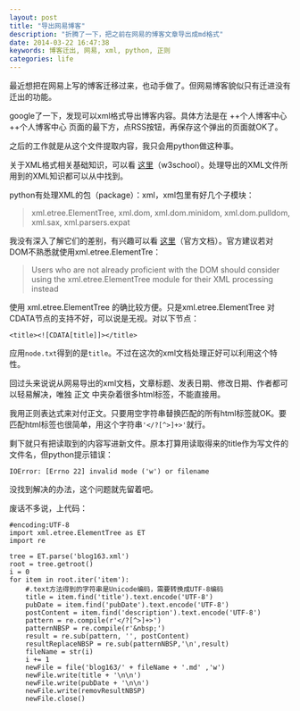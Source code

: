 ```yaml
---
layout: post
title: "导出网易博客"
description: "折腾了一下，把之前在网易的博客文章导出成md格式"
date: 2014-03-22 16:47:38
keywords: 博客迁出, 网易, xml, python, 正则
categories: life
---
```


最近想把在网易上写的博客迁移过来，也动手做了。但网易博客貌似只有迁进没有迁出的功能。

google了一下，发现可以xml格式导出博客内容。具体方法是在 ++个人博客中心++个人博客中心 页面的最下方，点RSS按钮，再保存这个弹出的页面就OK了。

之后的工作就是从这个文件提取内容，我只会用python做这种事。

关于XML格式相关基础知识，可以看 [这里](http://www.w3schools.com/xml/)（w3school）。处理导出的XML文件所用到的XML知识都可以从中找到。

python有处理XML的包（package）：xml，xml包里有好几个子模块：
> xml.etree.ElementTree,
> xml.dom,
> xml.dom.minidom,
> xml.dom.pulldom,
> xml.sax,
> xml.parsers.expat

我没有深入了解它们的差别，有兴趣可以看 [这里](http://docs.python.org/2/library/xml.html)（官方文档）。官方建议若对DOM不熟悉就使用xml.etree.ElementTre：
>Users who are not already proficient with the DOM should consider using the xml.etree.ElementTree module for their XML processing instead

使用 xml.etree.ElementTree 的确比较方便。只是xml.etree.ElementTree 对CDATA节点的支持不好，可以说是无视。对以下节点：

`<title><![CDATA[title]]></title>`

应用`node.txt`得到的是`title`。不过在这次的xml文档处理正好可以利用这个特性。


回过头来说说从网易导出的xml文档，文章标题、发表日期、修改日期、作者都可以轻易解决，唯独 正文 中夹杂着很多html标签，不能直接用。

我用正则表达式来对付正文。只要用空字符串替换匹配的所有html标签就OK。要匹配html标签也很简单，用这个字符串`'</?[^>]+>'`就行。

剩下就只有把读取到的内容写进新文件。原本打算用读取得来的title作为写文件的文件名，但python提示错误：

`IOError: [Errno 22] invalid mode ('w') or filename`

没找到解决的办法，这个问题就先留着吧。

废话不多说，上代码：

```
#encoding:UTF-8
import xml.etree.ElementTree as ET
import re

tree = ET.parse('blog163.xml')
root = tree.getroot()
i = 0
for item in root.iter('item'):
	#.text方法得到的字符串是Unicode编码，需要转换成UTF-8编码
    title = item.find('title').text.encode('UTF-8')
    pubDate = item.find('pubDate').text.encode('UTF-8')
    postContent = item.find('description').text.encode('UTF-8')
    pattern = re.compile(r'</?[^>]+>')
    patternNBSP = re.compile(r'&nbsp;')
    result = re.sub(pattern, '', postContent)
    resultReplaceNBSP = re.sub(patternNBSP,'\n',result)
    fileName = str(i)
    i += 1
    newFile = file('blog163/' + fileName + '.md' ,'w')
    newFile.write(title + '\n\n')
    newFile.write(pubDate + '\n\n')
    newFile.write(removResultNBSP)
    newFile.close()
```